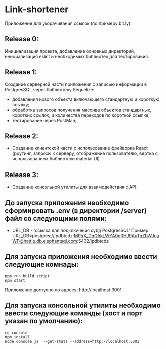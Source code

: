 # Link-shortener
Приложение для укорачивания ссылок (по примеру bit.ly).

## Release 0: 
Инициализация проекта, добавление основных директорий, инициализация
 eslint и необходимых библиотек для тестирования.

## Release 1:
Создание серверной части приложения с записью информации в PostgresSQL через библиотеку Sequelize:
- добавления нового объекта включающего стандартную и короткую ссылку;
- обработка запросов получения массива объектов стандартных, 
коротких ссылок, и количества переходов по короткой ссылке;
- тестирование через PostMan;

## Release 2: 
- Создание клиентской части с использование фрейворка React 
(роутинг, запросы к серверу, отображение пользователю, вертка с использованием библиотеки material UI).

## Release 3: 
- Создание консольной утилиты для взаимодействия с API.

## До запуска приложения необходимо сформировать .env (в директории /server) файл со следующими полями:
- URL_DB - 'ссылка для подключения субд PostgresSQL'
Пример: URL_DB=postgres://jpdbtcdz:MPqX_DqQhkLWYA0q0HJ9AuTgZbWJuaWF@hattie.db.elephantsql.com:5432/jpdbtcdz

## Для запуска приложения необходимо ввести следующие комнады:
```console
npm run build script
npm start
```
Приложение доступно по адресу: http://localhost:3001

## Для запуска консольной утилиты необходимо ввести следующие команды (хост и порт указан по умолчанию):
```console
cd console
npm install
node console.js  --get-stats --address=http://localhost:3001
```
